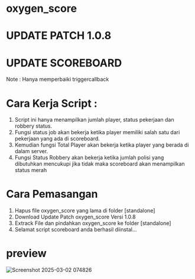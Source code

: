 # oxygen_score

# UPDATE PATCH 1.0.8

# UPDATE SCOREBOARD

Note : Hanya memperbaiki triggercallback

# Cara Kerja Script : 
1. Script ini hanya menampilkan jumlah player, status pekerjaan dan robbery status.
2. Fungsi status job akan bekerja ketika player memiliki salah satu dari pekerjaan yang ada di scoreboard.
3. Kemudian fungsi Total Player akan bekerja ketika player yang berada di dalam server. 
4. Fungsi Status Robbery akan bekerja ketika jumlah polisi yang dibutuhkan mencukupi jika tidak maka scoreboard akan menampilkan status merah

# Cara Pemasangan
1. Hapus file oxygen_score yang lama di folder [standalone]
2. Download Update Patch oxygen_score Versi 1.0.8
3. Extrack File dan pindahkan oxygen_score ke folder [standalone]
4. Selamat script scoreboard anda berhasil diinstal...


# preview
![Screenshot 2025-03-02 074826](https://github.com/user-attachments/assets/12a750c4-47b3-4a27-8329-2a9cfe52bca5)

